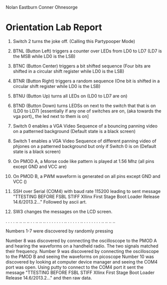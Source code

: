 
Nolan Eastburn 
Conner Ohnesorge


# Orientation Lab Report

1. Switch 2 turns the joke off. (Calling this Partypooper Mode)
2. BTNL (Button Left) triggers a counter over LEDs from LD0 to LD7 (LD7 is the MSB while LD0 is the LSB)
3. BTNC (Button Center) triggers a bit shifted sequence (Four bits are shifted in a circular shift register while LD0 is the LSB)
4. BTNR (Button Right) triggers a random sequence (One bit is shifted in a circular shift register while LD0 is the LSB)
5. BTNU (Button Up) turns all LEDs on (LD0 to LD7 are on)
6. BTND (Button Down) turns LEDSs on next to the switch that that is on (LD0 to LD7) \[essentially if any one of switches are on, (aka towards the vga port)_ the led next to them is on\]
7. Switch 0 enables a VGA Video Sequence of a bouncing panning video on a patterned background (Default state is a black screen)
8. Switch 1 enables a VGA Video Sequence of different panning video of phjones on a patterned background but only if Switch 0 is on (Default state is a black screen)

9. On PMOD A, a Morse code like pattern is played at 1.56 Mhz (all pins except GND and VCC are)
10. On PMOD B, a PWM waveform is generated on all pins except GND and VCC ()

11. SSH over Serial (COM4) with baud rate 115200 leading to sent message  "TTESTING BEFORE FSBL STIFF XIlinx First Stage Boot Loader Release 14.6/2013.2..." Followed by ascii art.
12. SW3 changes the messages on the LCD screen.





. . . . .. .. .. .. . . .. .. .. . . . . . . . .. . . . . . .. . . . . . . . .. .. .. ..


Numbers 1-7 were discovered by randomly pressing 

Number 8 was discovered by connecting the oscilloscope to the PMOD A and hearing the waveforms on a handheld radio. The two signals matched their frequency.
Number 9 was discovered by connecting the oscilloscope to the PMOD B and seeing the waveforms on picoscope
Number 10 was discovered by looking at computer device manager and seeing the COM4 port was open. Using putty to connect to the COM4 port it sent the message "TTESTING BEFORE FSBL STIFF XIlinx First Stage Boot Loader Release 14.6/2013.2..." and then raw data.
